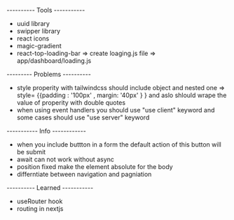 ---------- Tools -----------
- uuid library
- swipper library
- react icons
- magic-gradient
- react-top-loading-bar  => create loaging.js file  => app/dashboard/loading.js



--------- Problems ----------
- style properity with tailwindcss should include object and nested one => style= {{padding : '100px' , margin: '40px' } }
  and aslo shlould wrape the value of properity with double quotes
- when using event handlers you should use "use client" keyword and some cases should use "use server" keyword


----------- Info ------------
- when you include buttton in a form the default action of this button will be submit
- await can not work without async
- position fixed make the element absolute for the body
- differntiate between navigation and pagniation



---------- Learned -----------
- useRouter hook
- routing in nextjs





